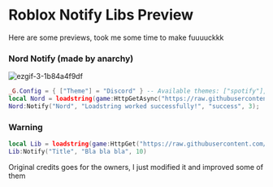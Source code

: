 # Roblox Notify Libs Preview
Here are some previews, took me some time to make fuuuuckkk

### Nord Notify (made by anarchy)
![ezgif-3-1b84a4f9df](https://github.com/razerbignamer/notification-stuff/assets/66913721/65f7f577-e77f-41ae-8ee9-ec136b9fa691)


```lua
_G.Config = { ["Theme"] = "Discord" } -- Available themes: ["spotify"], ["discord"], ["light"], ["dark"]
local Nord = loadstring(game:HttpGetAsync("https://raw.githubusercontent.com/loadfunctype/notification-stuff/main/Modules/NordModule.lua", true))();
Nord:Notify("Nord", "Loadstring worked successfully!", "success", 3);
```


### Warning
```lua
local Lib = loadstring(game:HttpGet("https://raw.githubusercontent.com/loadfunctype/notification-stuff/refs/heads/main/Modules/Hood.lua", true))()
Lib:Notify("Title", "Bla bla bla", 10)
```

Original credits goes for the owners, I just modified it and improved some of them
